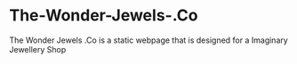 # The-Wonder-Jewels-.Co
The Wonder Jewels .Co is a static webpage that is designed for a Imaginary Jewellery Shop 
